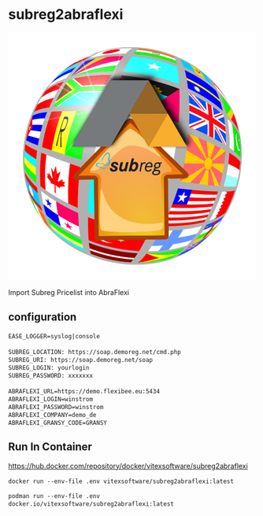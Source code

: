 # subreg2abraflexi

![Project Logo](subreg2abraflexi.svg?raw=true)

Import Subreg Pricelist into AbraFlexi

configuration
-------------

```env
EASE_LOGGER=syslog|console

SUBREG_LOCATION: https://soap.demoreg.net/cmd.php
SUBREG_URI: https://soap.demoreg.net/soap
SUBREG_LOGIN: yourlogin
SUBREG_PASSWORD: xxxxxxx

ABRAFLEXI_URL=https://demo.flexibee.eu:5434
ABRAFLEXI_LOGIN=winstrom
ABRAFLEXI_PASSWORD=winstrom
ABRAFLEXI_COMPANY=demo_de
ABRAFLEXI_GRANSY_CODE=GRANSY
```

Run In Container
----------------

https://hub.docker.com/repository/docker/vitexsoftware/subreg2abraflexi

```shell
docker run --env-file .env vitexsoftware/subreg2abraflexi:latest
```

```shell
podman run --env-file .env docker.io/vitexsoftware/subreg2abraflexi:latest
```
